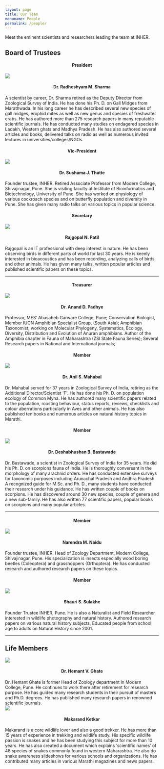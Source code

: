 ```yaml
---
layout: page
title: Our Team
menuname: People
permalink: /people/
---
```


Meet the eminent scientists and researchers leading the team at INHER.

## Board of Trustees
<div class="row">
<div class="col-md-4 col-sm-6" style="text-align=center">

<h4 style="text-align: center"> President</h4>
<img src="/assets/imgs/RMS.jpg" class="img-circle img-responsive rnp-scale">

<h4 style="text-align: center"> Dr. Radheshyam M. Sharma </h4>
A scientist by career, Dr. Sharma retired as the Deputy Director from Zoological Survey of India. He has done his Ph. D. on Gall Midges from Marathwada. In his long career he has described several new species of gall midges, erophid mites as well as new genus and species of freshwater crabs. He has authored more than 275 research papers in many reputable scientific journals. He has conducted many studies on endagered species in Ladakh, Western ghats and Madhya Pradesh. He has also authored several articles and books, delivered talks on radio as well as numerous invited lectures in universities/colleges/NGOs.
</div>

<div class="col-md-4 col-sm-4">
<h4 style="text-align: center"> Vic-President</h4>
<img src="/assets/imgs/SJT.jpg" class="img-circle img-responsive rnp-scale">

<h4 style="text-align: center"> Dr. Sushama J. Thatte</h4>
Founder trustee, INHER. Retired Associate Professor from Modern College, Shivajinagar, Pune. She is visiting faculty at Institute of Bioinformatics and Biotechnology, University of Pune. She has worked on physiology of various cockroach species and on butterfly population and diversity in Pune. She has given many radio talks on various topics in popular science.
</div>


<div class="col-md-4 col-sm-6" style="text-align=center">

<h4 style="text-align: center"> Secretary</h4>

<img src="/assets/imgs/RNP.jpg" class="img-circle img-responsive rnp-scale">
<h4 style="text-align: center">Rajgopal N. Patil </h4>
Rajgopal is an IT professional with deep interest in nature. He has been observing birds in different parts of world for last 30 years. He is keenly interested in bioacoustics and has been recording, analyzing calls of birds and other animals. He has given many talks, written popular articles and published scientific papers on these topics. 
</div>

</div>   <!-- row -->

<hr />
<div class="row" style="margin-top=20px">


<div class="col-md-4 col-sm-6" style="text-align=center">
<h4 style="text-align: center"> Treasurer </h4>
<img src="/assets/imgs/ADP.jpg" class="img-circle img-responsive rnp-scale">

<h4 style="text-align: center"> Dr. Anand D. Padhye </h4>

Professor, MES’ Abasaheb Garware College, Pune; Conservation Biologist, Member IUCN Amphibian Specialist Group, (South Asia); Amphibian Taxonomist; working on Molecular Phylogeny, Systematics, Ecology, Diversity, Distribution and Evolution of Anuran amphibians. Author of the Amphibia chapter in Fauna of Maharashtra (ZSI State Fauna Series); Several Research papers in National and International journals;

</div>

<div class="col-md-4 col-sm-6" style="text-align=center">

<h4 style="text-align: center"> Member </h4>
<img src="/assets/imgs/ASM.jpg" class="img-circle img-responsive rnp-scale">
<h4 style="text-align: center"> Dr. Anil S. Mahabal </h4>
Dr. Mahabal served for 37 years in Zoological Survey of India, retiring as the Additional Director/Scientist 'F'. He has done his Ph. D. on population ecology of Common Myna. 
He has authored many scientific papers related to the population, roosting behaviour, status reports, reviews, checklists and colour aberrations particularly in Aves and other animals. He has also published ten books and numerous articles on natural history topics in Marathi.
</div>


<div class="col-md-4 col-sm-4" style="text-align=center; horizontal-align:middle">

<h4 style="text-align: center">Member</h4>
<img src="/assets/imgs/DBB.jpg" class="img-circle img-responsive rnp-scale">

<h4 style="text-align: center">Dr. Deshabhushan B. Bastawade</h4>
Dr. Bastawade, a scientist in Zoological Survey of India for 35 years. He did his Ph. D. on scorpions fauna of India. He is thoroughly conversant in the morphology of many arachnid orders. He has conducted extensive surveys for taxonomic purposes including Arunachal Pradesh and Andhra Pradesh. A recognized guide for M.Sc. and Ph. D., many students have conducted their research under his guidance. He has written couple of books on scorpions. He has discovered around 30 new species, couple of genera and a new sub-family. He has also written 77 scientific papers, popular books on scorpions and many popular articles.

</div>
</div>  <!-- row -->
<hr />
<div class="row">
<div class="col-md-4 col-sm-4">
<h4 style="text-align: center"> Member</h4>
<img src="/assets/imgs/n_m_naidu.jpg" class="img-circle img-responsive rnp-scale">

<h4 style="text-align: center"> Narendra M. Naidu </h4>
Founder trustee, INHER. Head of Zoology Department, Modern College, Shivajinagar, Pune. His specialization is insects especially  wood boring beetles (Coleoptera) and grasshoppers (Orthoptera). He has conducted research and authored research papers on these topics.
</div>

<div class="col-md-4 col-sm-6" style="text-align=center;horizontal-align:middle">

<h4 style="text-align: center"> Member</h4>
<img src="/assets/imgs/SSS.jpg" class="img-circle img-responsive rnp-scale">

<h4 style="text-align: center"> Shauri S. Sulakhe</h4>

Founder Trustee INHER, Pune. He is also a Naturalist and Field Researcher interested in wildlife photography and natural history. Authored research papers on various natural history subjects, Educated people from school age to adults on Natural History since 2001.

</div>

</div>  <!-- row -->
<hr />

## Life Members

<div class="row">

<div class="col-md-4 col-sm-6" style="text-align=center">

<img src="/assets/imgs/HVG.jpg" class="img-circle img-responsive rnp-scale">
<h4 style="text-align: center">Dr. Hemant V. Ghate </h4>
Dr. Hemant Ghate is former Head of Zoology department in Modern College, Pune. He continues to work there after retirement for research purpose.  He has guided many research students in their pursuit of masters and Ph.D. degrees. He has published many research papers in renowned scientific journals.
</div>



<div class="col-md-4 col-sm-6" style="text-align=center">
<img src="/assets/imgs/MK.jpg" class="img-circle img-responsive rnp-scale">
<h4 style="text-align: center">Makarand Ketkar </h4>
Makarand is a core wildlife lover and also a good trekker. He has more than 15 years of experience in trekking and wildlife study. His specific wildlife passion is snakes and he has been studying this subject for more than 10 years. He has also created a document which explains ‘scientific names’ of 48 species of snakes commonly found in western Maharashtra. He also do snake awareness slideshows for various schools and organizations. He has contributed many articles in various Marathi magazines and news papers. 
</div>


</div>
